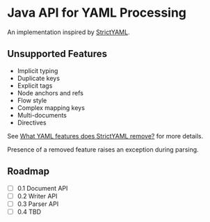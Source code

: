 # Java API for YAML Processing

An implementation inspired by [StrictYAML](https://github.com/crdoconnor/strictyaml).

## Unsupported Features
- Implicit typing
- Duplicate keys
- Explicit tags
- Node anchors and refs
- Flow style
- Complex mapping keys
- Multi-documents
- Directives

See [What YAML features does StrictYAML remove?](https://hitchdev.com/strictyaml/features-removed/) for more details.

Presence of a removed feature raises an exception during parsing.

## Roadmap
- [ ] 0.1 Document API
- [ ] 0.2 Writer API
- [ ] 0.3 Parser API
- [ ] 0.4 TBD
